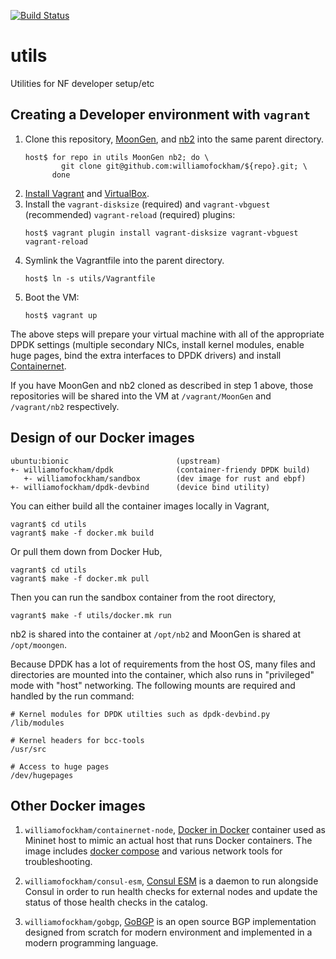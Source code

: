 [![Build Status](https://travis-ci.org/williamofockham/utils.svg?branch=master)](https://travis-ci.org/williamofockham/utils)

# utils

Utilities for NF developer setup/etc

## Creating a Developer environment with `vagrant`

1. Clone this repository, [MoonGen](//github.com/williamofockham/MoonGen), and
   [nb2](//github.com/williamofockham/nb2) into the same parent
   directory.
   ```shell
   host$ for repo in utils MoonGen nb2; do \
           git clone git@github.com:williamofockham/${repo}.git; \
         done
   ```
2. [Install Vagrant](https://www.vagrantup.com/docs/installation/) and
   [VirtualBox](https://www.virtualbox.org/wiki/Downloads).
3. Install the `vagrant-disksize` (required) and `vagrant-vbguest` (recommended)
   `vagrant-reload` (required) plugins:
   ```shell
   host$ vagrant plugin install vagrant-disksize vagrant-vbguest vagrant-reload
   ```
4. Symlink the Vagrantfile into the parent directory.
   ```shell
   host$ ln -s utils/Vagrantfile
   ```
4. Boot the VM:
   ```shell
   host$ vagrant up
   ```

The above steps will prepare your virtual machine with all of the appropriate DPDK settings (multiple secondary NICs, install kernel modules, enable huge pages, bind the extra interfaces to DPDK drivers) and install [Containernet](https://containernet.github.io/).

If you have MoonGen and nb2 cloned as described in step 1 above, those repositories will be shared into the VM at `/vagrant/MoonGen` and `/vagrant/nb2` respectively.

## Design of our Docker images

```
ubuntu:bionic                        (upstream)
+- williamofockham/dpdk              (container-friendy DPDK build)
   +- williamofockham/sandbox        (dev image for rust and ebpf)
+- williamofockham/dpdk-devbind      (device bind utility)
```

You can either build all the container images locally in Vagrant,

```shell
vagrant$ cd utils
vagrant$ make -f docker.mk build
```

Or pull them down from Docker Hub,

```shell
vagrant$ cd utils
vagrant$ make -f docker.mk pull
```

Then you can run the sandbox container from the root directory,

```shell
vagrant$ make -f utils/docker.mk run
```

nb2 is shared into the container at `/opt/nb2` and MoonGen is shared at `/opt/moongen`.

Because DPDK has a lot of requirements from the host OS, many files and directories are mounted into the container, which also runs in "privileged" mode with "host" networking. The following mounts are required and handled by the run command:

```
# Kernel modules for DPDK utilties such as dpdk-devbind.py
/lib/modules

# Kernel headers for bcc-tools
/usr/src

# Access to huge pages
/dev/hugepages
```

## Other Docker images

1. `williamofockham/containernet-node`, [Docker in Docker](https://github.com/docker-library/docker/blob/65fab2cd767c10f22ee66afa919eda80dbdc8872/18.09/dind/Dockerfile) container used as Mininet host to mimic an actual host that runs Docker containers. The image includes [docker compose](https://docs.docker.com/compose/) and various network tools for troubleshooting.

1. `williamofockham/consul-esm`, [Consul ESM](https://github.com/hashicorp/consul-esm) is a daemon to run alongside Consul in order to run health checks for external nodes and update the status of those health checks in the catalog.

1. `williamofockham/gobgp`, [GoBGP](https://github.com/osrg/gobgp) is an open source BGP implementation designed from scratch for modern environment and implemented in a modern programming language.
